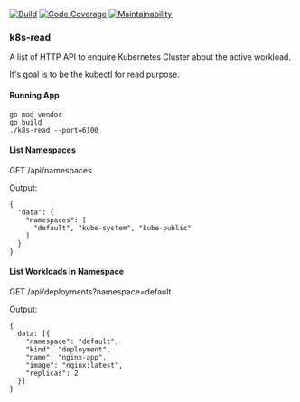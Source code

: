 [![Build](https://travis-ci.com/skhatri/k8s-read.svg?branch=master)](https://travis-ci.com/github/skhatri/k8s-read)
[![Code Coverage](https://img.shields.io/codecov/c/github/skhatri/k8s-read/master.svg)](https://codecov.io/github/skhatri/k8s-read?branch=master)
[![Maintainability](https://api.codeclimate.com/v1/badges/8efb53366c803ff32aff/maintainability)](https://codeclimate.com/github/skhatri/k8s-read/maintainability)

### k8s-read
A list of HTTP API to enquire Kubernetes Cluster about the active workload.

It's goal is to be the kubectl for read purpose. 

#### Running App

```
go mod vendor
go build
./k8s-read --port=6100
```

#### List Namespaces

GET /api/namespaces

Output:
```
{
  "data": {
    "namespaces": [
      "default", "kube-system", "kube-public"
    ]
  }
}
```

#### List Workloads in Namespace

GET /api/deployments?namespace=default

Output:
```
{
  data: [{
    "namespace": "default",
    "kind": "deployment",
    "name": "nginx-app",
    "image": "nginx:latest",
    "replicas": 2 
  }]
}
```

